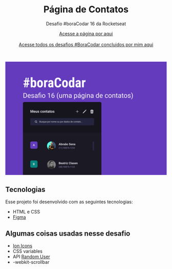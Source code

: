 <h1 align="center">Página de Contatos</h1>

<p align="center">Desafio #boraCodar 16 da Rocketseat</p>

<p align="center">
    <a href="https://lucasregisdemoraes.github.io/boracodar/challenges/pagina-de-contatos">Acesse a página por aqui</a>
    <br>
    <br>
    <a href="https://lucasregisdemoraes.github.io/boracodar">Acesse todos os desafios #BoraCodar concluidos por mim aqui</a>
</p>

<br>

<p align="center">
    <img src="../../previews/pagina-de-contatos.jpg">
</p>


## Tecnologias

Esse projeto foi desenvolvido com as seguintes tecnologias:

- HTML e CSS
- [Figma](https://figma.com)

## Algumas coisas usadas nesse desafio

- [Ion Icons](https://ionic.io/ionicons)
- CSS variables
- API [Random User](https://randomuser.me/)
- -webkit-scrollbar